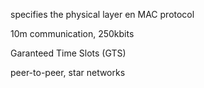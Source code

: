 specifies the physical layer en MAC protocol

10m communication, 250kbits

Garanteed Time Slots (GTS)

peer-to-peer, star networks


